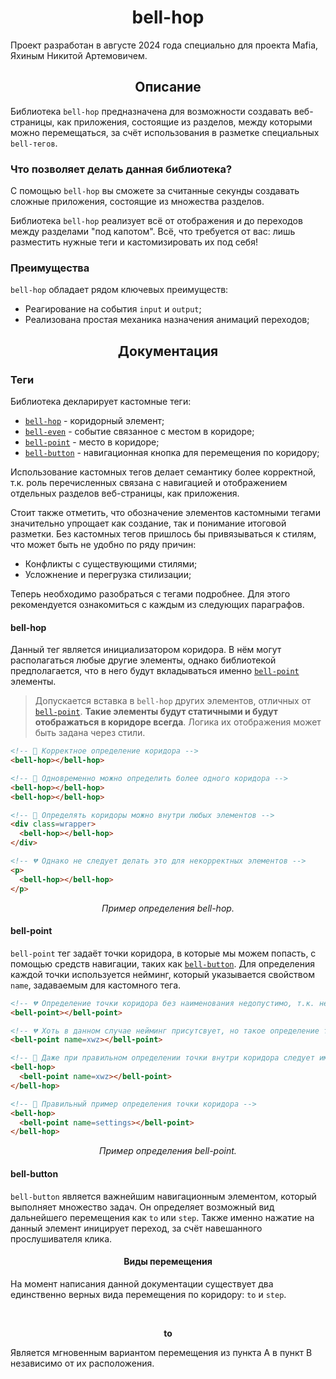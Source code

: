 <h1 align=center>bell-hop</h1>

Проект разработан в августе 2024 года специально для проекта Mafia, Яхиным Никитой Артемовичем.

<h2 align=center>Описание</h2>

Библиотека `bell-hop` предназначена для возможности создавать веб-страницы, как приложения, состоящие из разделов, между которыми можно перемещаться, за счёт использования в разметке специальных `bell-тегов`.

### Что позволяет делать данная библиотека?
С помощью `bell-hop` вы сможете за считанные секунды создавать сложные приложения, состоящие из множества разделов.

Библиотека `bell-hop` реализует всё от отображения и до переходов между разделами "под капотом". Всё, что требуется от вас: лишь разместить нужные теги и кастомизировать их под себя!

### Преимущества
`bell-hop` обладает рядом ключевых преимуществ:
- Реагирование на события `input` и `output`;
- Реализована простая механика назначения анимаций переходов;

<h2 align=center>Документация</h2>

### Теги

Библиотека декларирует кастомные теги:
- [`bell-hop`](#bell-hop) - коридорный элемент;
- [`bell-even`](#bell-even) - событие связанное с местом в коридоре;
- [`bell-point`](#bell-point) - место в коридоре;
- [`bell-button`](#bell-button) - навигационная кнопка для перемещения по коридору;

Использование кастомных тегов делает семантику более корректной, т.к. роль перечисленных связана с навигацией и отображением отдельных разделов веб-страницы, как приложения.

Стоит также отметить, что обозначение элементов кастомными тегами значительно упрощает как создание, так и понимание итоговой разметки. Без кастомных тегов пришлось бы привязываться к стилям, что может быть не удобно по ряду причин:

- Конфликты с существующими стилями;
- Усложнение и перегрузка стилизации;

Теперь необходимо разобраться с тегами подробнее. Для этого рекомендуется ознакомиться с каждым из следующих параграфов.

#### bell-hop
Данный тег является инициализатором коридора. В нём могут располагаться любые другие элементы, однако библиотекой предполагается, что в него будут вкладываться именно [`bell-point`](#bell-point) элементы.

> Допускается вставка в `bell-hop` других элементов, отличных от [`bell-point`](#bell-point). **Такие элементы будут статичными и будут отображаться в коридоре всегда**. Логика их отображения может быть задана через стили.

```html
<!-- 💖 Корректное определение коридора -->
<bell-hop></bell-hop>

<!-- 💖 Одновременно можно определить более одного коридора -->
<bell-hop></bell-hop>
<bell-hop></bell-hop>

<!-- 💖 Определять коридоры можно внутри любых элементов -->
<div class=wrapper>
  <bell-hop></bell-hop>
</div>

<!-- 💔 Однако не следует делать это для некорректных элементов -->
<p>
  <bell-hop></bell-hop>
</p>

```
<p align=center><i>Пример определения bell-hop.</i></p>


#### bell-point
`bell-point` тег задаёт точки коридора, в которые мы можем попасть, с помощью средств навигации, таких как [`bell-button`](#bell-button). Для определения каждой точки используется нейминг, который указывается свойством `name`, задаваемым для кастомного тега.

```html
<!-- 💔 Определение точки коридора без наименования недопустимо, т.к. невозможно понять, как добраться до безымянного места -->
<bell-point></bell-point>

<!-- 💔 Хоть в данном случае нейминг присутсвует, но такое определение точки коридора бессмыслено без определения внутри коридора -->
<bell-point name=xwz></bell-point>

<!-- 🧡 Даже при правильном определении точки внутри коридора следует именовать точки более понятно и корректно, стараясь не давать им необъяснимых названий -->
<bell-hop>
  <bell-point name=xwz></bell-point>
</bell-hop>

<!-- 💖 Правильный пример определения точки коридора -->
<bell-hop>
  <bell-point name=settings></bell-point>
</bell-hop>
```
<p align=center><i>Пример определения bell-point.</i></p>

#### bell-button
`bell-button` является важнейшим навигационным элементом, который выполняет множество задач. Он определяет возможный вид дальнейшего перемещения как `to` или `step`. Также именно нажатие на данный элемент иницирует переход, за счёт навешанного прослушивателя клика.

<h4 align=center>Виды перемещения</h4>

На момент написания данной документации существует два единственно верных вида перемещения по коридору: `to` и `step`.

<br><p align=center><strong>to</strong></p>

Является мгновенным вариантом перемещения из пункта A в пункт B независимо от их расположения. 